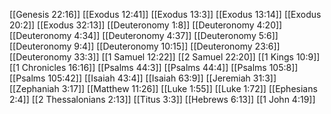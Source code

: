 [[Genesis 22:16]]
[[Exodus 12:41]]
[[Exodus 13:3]]
[[Exodus 13:14]]
[[Exodus 20:2]]
[[Exodus 32:13]]
[[Deuteronomy 1:8]]
[[Deuteronomy 4:20]]
[[Deuteronomy 4:34]]
[[Deuteronomy 4:37]]
[[Deuteronomy 5:6]]
[[Deuteronomy 9:4]]
[[Deuteronomy 10:15]]
[[Deuteronomy 23:6]]
[[Deuteronomy 33:3]]
[[1 Samuel 12:22]]
[[2 Samuel 22:20]]
[[1 Kings 10:9]]
[[1 Chronicles 16:16]]
[[Psalms 44:3]]
[[Psalms 44:4]]
[[Psalms 105:8]]
[[Psalms 105:42]]
[[Isaiah 43:4]]
[[Isaiah 63:9]]
[[Jeremiah 31:3]]
[[Zephaniah 3:17]]
[[Matthew 11:26]]
[[Luke 1:55]]
[[Luke 1:72]]
[[Ephesians 2:4]]
[[2 Thessalonians 2:13]]
[[Titus 3:3]]
[[Hebrews 6:13]]
[[1 John 4:19]]
